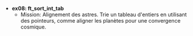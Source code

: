 - **ex08: ft_sort_int_tab**
  - Mission: Alignement des astres. Trie un tableau d'entiers en utilisant des pointeurs, comme aligner les planètes pour une convergence cosmique.

